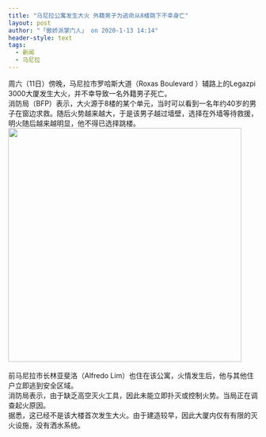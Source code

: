 ```yaml
---
title: "马尼拉公寓发生大火 外籍男子为逃命从8楼跳下不幸身亡"
layout: post
author: "「傲娇派掌门人」 on 2020-1-13 14:14"
header-style: text
tags:
  - 新闻
  - 马尼拉
---
```


<head></head>
<body>
  周六（11日）傍晚，马尼拉市罗哈斯大道（Roxas Boulevard ）辅路上的Legazpi 3000大厦发生大火，并不幸导致一名外籍男子死亡。
 <br> 消防局（BFP）表示，大火源于8楼的某个单元，当时可以看到一名年约40岁的男子在窗边求救。随后火势越来越大，于是该男子越过墙壁，选择在外墙等待救援，明火随后越来越明显，他不得已选择跳楼。
 <br> 
 <ignore_js_op> 
  <img aid="1326754" src="https://bbs.boniu123.cc/data/attachment/forum/202001/13/103534e0ee1eb85i0i60s3.png" zoomfile="data/attachment/forum/202001/13/103534e0ee1eb85i0i60s3.png" file="data/attachment/forum/202001/13/103534e0ee1eb85i0i60s3.png" width="471" inpost="1"> 
  <div class="tip tip_4 aimg_tip" id="aimg_1326754_menu" style="position: absolute; display: none" disautofocus="true"> 
   <div class="xs0"> 
    <p><strong>Fire.PNG</strong> <em class="xg1">(123.02 KB, 下载次数: 0)</em></p> 
    <p> <a href="forum.php?mod=attachment&amp;aid=MTMyNjc1NHw4ZDdkY2M1ZXwxNTc4ODk4MTgyfDB8NTUwNjYy&amp;nothumb=yes" target="_blank">下载附件</a> &nbsp;<a href="javascript:;" onclick="showWindow(this.id, this.getAttribute('url'), 'get', 0);" id="savephoto_1326754" url="home.php?mod=spacecp&amp;ac=album&amp;op=saveforumphoto&amp;aid=1326754&amp;handlekey=savephoto_1326754">保存到相册</a> </p> 
    <p class="xg1 y"><span title="2020-1-13 10:35">4&nbsp;小时前</span> 上传</p> 
   </div> 
   <div class="tip_horn"></div> 
  </div> 
 </ignore_js_op> 
 <br> 
 <br> 前马尼拉市长林亚斐洛（Alfredo Lim）也住在该公寓，火情发生后，他与其他住户立即逃到安全区域。
 <br> 消防局表示，由于缺乏高空灭火工具，因此未能立即扑灭或控制火势。当局正在调查起火原因。
 <br> 据悉，这已经不是该大楼首次发生大火。由于建造较早，因此大厦内仅有有限的灭火设施，没有洒水系统。
 <br> 
 <br>
</body>


